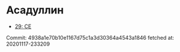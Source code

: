 # Асадуллин
- [29: CE](29.md)

Commit: 4938a1e70b10e1167d75c1a3d30364a4543a1846
 fetched at: 20201117-233209
